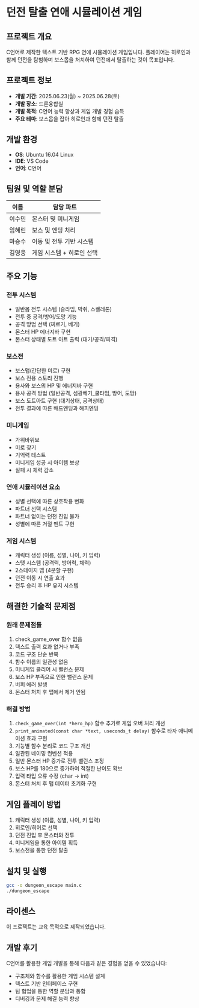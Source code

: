 # 던전 탈출 연애 시뮬레이션 게임

## 프로젝트 개요
C언어로 제작한 텍스트 기반 RPG 연애 시뮬레이션 게임입니다. 플레이어는 히로인과 함께 던전을 탐험하며 보스몹을 처치하여 던전에서 탈출하는 것이 목표입니다.

## 프로젝트 정보
- **개발 기간**: 2025.06.23(월) ~ 2025.06.28(토)
- **개발 장소**: 드론융합실
- **개발 목적**: C언어 능력 향상과 게임 개발 경험 습득
- **주요 테마**: 보스몹을 잡아 히로인과 함께 던전 탈출

## 개발 환경
- **OS**: Ubuntu 16.04 Linux
- **IDE**: VS Code
- **언어**: C언어

## 팀원 및 역할 분담
| 이름 | 담당 파트 |
|------|-----------|
| 이수민 | 몬스터 및 미니게임 |
| 임혜린 | 보스 및 엔딩 처리 |
| 마승수 | 이동 및 전투 기반 시스템 |
| 김영웅 | 게임 시스템 + 히로인 선택 |

## 주요 기능

### 전투 시스템
- 일반몹 전투 시스템 (슬라임, 박쥐, 스켈레톤)
- 전투 중 공격/방어/도망 기능
- 공격 방법 선택 (찌르기, 베기)
- 몬스터 HP 에너지바 구현
- 몬스터 상태별 도트 아트 출력 (대기/공격/피격)

### 보스전
- 보스맵(간단한 미로) 구현
- 보스 전용 스토리 진행
- 용사와 보스의 HP 및 에너지바 구현
- 용사 공격 방법 (일반공격, 섬광베기_쿨타임, 방어, 도망)
- 보스 도트아트 구현 (대기상태, 공격상태)
- 전투 결과에 따른 배드엔딩과 해피엔딩

### 미니게임
- 가위바위보
- 미로 찾기
- 기억력 테스트
- 미니게임 성공 시 아이템 보상
- 실패 시 체력 감소

### 연애 시뮬레이션 요소
- 성별 선택에 따른 상호작용 변화
- 파트너 선택 시스템
- 파트너 없이는 던전 진입 불가
- 성별에 따른 거절 멘트 구현

### 게임 시스템
- 캐릭터 생성 (이름, 성별, 나이, 키 입력)
- 스탯 시스템 (공격력, 방어력, 체력)
- 2스테이지 맵 (4분할 구현)
- 던전 이동 시 연출 효과
- 전투 승리 후 HP 유지 시스템

## 해결한 기술적 문제점

### 원래 문제점들
1. check_game_over 함수 없음
2. 텍스트 출력 효과 없거나 부족
3. 코드 구조 단순 반복
4. 함수 이름의 일관성 없음
5. 미니게임 클리어 시 밸런스 문제
6. 보스 HP 부족으로 인한 밸런스 문제
7. 버퍼 에러 발생
8. 몬스터 처치 후 맵에서 제거 안됨

### 해결 방법
1. `check_game_over(int *hero_hp)` 함수 추가로 게임 오버 처리 개선
2. `print_animated(const char *text, useconds_t delay)` 함수로 타자 애니메이션 효과 구현
3. 기능별 함수 분리로 코드 구조 개선
4. 일관된 네이밍 컨벤션 적용
5. 일반 몬스터 HP 증가로 전투 밸런스 조정
6. 보스 HP를 180으로 증가하여 적절한 난이도 확보
7. 입력 타입 오류 수정 (char → int)
8. 몬스터 처치 후 맵 데이터 초기화 구현

## 게임 플레이 방법
1. 캐릭터 생성 (이름, 성별, 나이, 키 입력)
2. 히로인/히어로 선택
3. 던전 진입 후 몬스터와 전투
4. 미니게임을 통한 아이템 획득
5. 보스전을 통한 던전 탈출

## 설치 및 실행
```bash
gcc -o dungeon_escape main.c
./dungeon_escape
```

## 라이센스
이 프로젝트는 교육 목적으로 제작되었습니다.

## 개발 후기
C언어를 활용한 게임 개발을 통해 다음과 같은 경험을 얻을 수 있었습니다:
- 구조체와 함수를 활용한 게임 시스템 설계
- 텍스트 기반 인터페이스 구현
- 팀 협업을 통한 역할 분담과 통합
- 디버깅과 문제 해결 능력 향상
